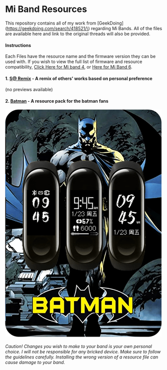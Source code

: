 # Mi Band Resources

This repository contains all of my work from [GeekDoing](https://geekdoing.com/search/418521/\) regarding Mi Bands. All of the files are available here and link to the original threads will also be provided.

#### Instructions
Each Files have the resource name and the firmware version they can be used with. If you wish to view the full list of firmware and resource compatibility, [Click Here for Mi band 4](https://geekdoing.com/threads/xiaomi-mi-band-4-official-firmwares.1372/), or [Here for Mi Band 6](https://geekdoing.com/threads/mi-band-6-original-firmwares-resources-fonts.2780/).

#### 1. [S@ Remix](https://geekdoing.com/threads/s-remix-resource-1-0.1450/) - A remix of others' works based on personal preference
(no previews available)

#### 2. [Batman](https://geekdoing.com/threads/batman-theme-v1-v2.1454/) - A resource pack for the batman fans
![Batman Resource Banner](https://github.com/SARRAF-5757/Mi-Band-Resources/blob/main/Baners/Batman.png)


###### Caution! Changes you wish to make to your band is your own personal choice. I will not be responsible for any bricked device. Make sure to follow the guidelines carefully. Installing the wrong version of a resource file can cause damage to your band.